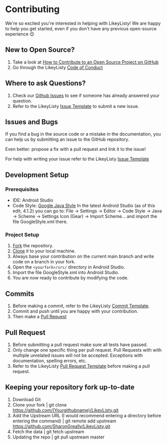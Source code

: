 # Contributing

We're so excited you're interested in helping with LikeyListy! We are happy to help you get started, even if you don't have any previous open-source experience :blush:

## New to Open Source?

1. Take a look at [How to Contribute to an Open Source Project on GitHub](https://opensource.guide/how-to-contribute/#what-it-means-to-contribute )
2. Go through the LikeyListy [Code of Conduct](CODE_OF_CONDUCT.md)

## Where to ask Questions?

1. Check our [Github Issues](https://github.com/sharongreally/LikeyListy/issues) to see if someone has already answered your question. 
2. Refer to the LikeyListy [Issue Template](ISSUE_TEMPLATE.md) to submit a new issue. 

## Issues and Bugs

If you find a bug in the source code or a mistake in the documentation, you can help us by submitting an issue to the GitHub repository.

Even better: propose a fix with a pull request and link it to the issue!

For help with writing your issue refer to the LikeyListy [Issue Template](ISSUE_TEMPLATE.md)

## Development Setup  

### Prerequisites

- IDE: Android Studio 
- Code Style: [Google Java Style](https://google.github.io/styleguide/javaguide.html)
  In the latest Android Studio (as of this edit, 4.1.2) you can go to:
  File -> Settings -> Editor -> Code Style -> Java -> Scheme -> Settings Icon (Gear) -> Import Scheme...   and import the file GoogleStyle.xml there.

### Project Setup

1. [Fork](https://help.github.com/articles/fork-a-repo) the repository.
2. [Clone](https://docs.github.com/en/github/creating-cloning-and-archiving-repositories/cloning-a-repository#about-cloning-a-repository) it to your local machine.
3. Always base your contribution on the current main branch and write code on a branch in your fork.
4. Open the `<yourfork>/src/` directory in Android Studio.
5. Import the file GoogleStyle.xml into Android Studio.
6. You are now ready to contribute by modifying the code.

## Commits

1. Before making a commit, refer to the LikeyListy [Commit Template](COMMIT_TEMPLATE.md).
2. Commit and push until you are happy with your contribution.
3. Then make a [Pull Request](https://help.github.com/articles/using-pull-requests)

## Pull Request

1. Before submitting a pull request make sure all tests have passed.
2. Only change one specific thing per pull request. Pull Requests with with multiple unrelated issues will not be accepted. Exceptions with documentation, spelling errors, etc.
3. Refer to the LikeyListy [Pull Request Template](PULL_REQUEST_TEMPLATE.md) before making a pull request.

## Keeping your repository fork up-to-date
1. Download Git
2. Clone your fork | git clone https://github.com/(Yourgithubname)/LikeyListy.git 
3. Add the Upstream URL (I would recommend entering a directory before entering the command) | git remote add upstream https://github.com/SharonGreally/LikeyListy.git
4. Fetch the data | git fetch upstream
5. Updating the repo | git pull upstream master
